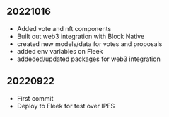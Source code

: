 ## 20221016

* Added vote and nft components
* Built out web3 integration with Block Native
* created new models/data for votes and proposals
* added env variables on Fleek
* addeded/updated packages for web3 integration

## 20220922

* First commit
* Deploy to Fleek for test over IPFS